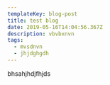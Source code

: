 ```yaml
---
templateKey: blog-post
title: test blog
date: 2019-05-16T14:04:56.367Z
description: vbvbxnvn
tags:
  - mvsdnvn
  - jhjdghgdh
---
```

bhsahjhdjfhjds
